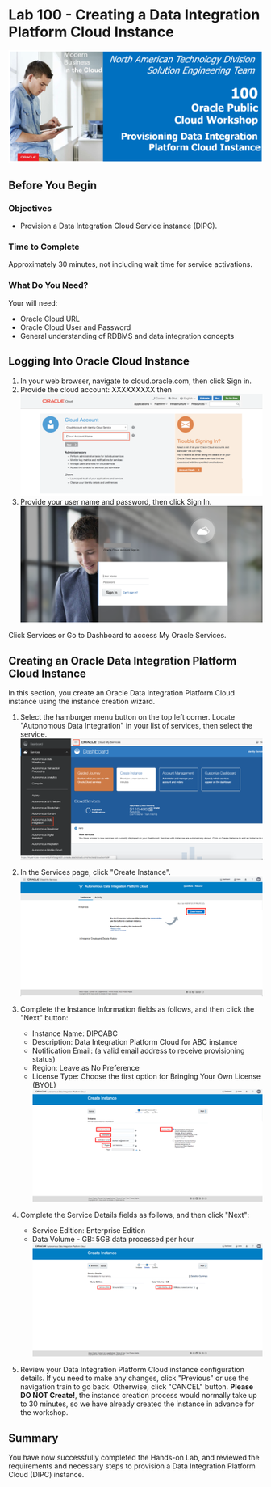 # Lab 100 -  Creating a Data Integration Platform Cloud Instance
![](images/100/image100_0.png)


## Before You Begin

### Objectives
- Provision a Data Integration Cloud Service instance (DIPC). 

### Time to Complete
Approximately 30 minutes, not including wait time for service activations.

### What Do You Need?
Your will need:

- Oracle Cloud URL
- Oracle Cloud User and Password
- General understanding of RDBMS and data integration concepts


## Logging Into Oracle Cloud Instance

1. In your web browser, navigate to cloud.oracle.com, then click Sign in.
2. Provide the cloud account: XXXXXXXXX then <Enter>
![](images/100/image100_01.png)
3. Provide your user name and password, then click Sign In. ![](images/100/image100_1.png)

Click Services or Go to Dashboard to access My Oracle Services.

## Creating an Oracle Data Integration Platform Cloud Instance

In this section, you create an Oracle Data Integration Platform Cloud instance using the instance creation wizard.

1. Select the hamburger menu button on the top left corner. Locate "Autonomous Data Integration" in your list of services, then select the service. ![](images/100/image100_11p.png)

2. In the Services page, click "Create Instance". ![](images/100/image100_12p.png)

3. Complete the Instance Information fields as follows, and then click the "Next" button:
    - Instance Name: DIPCABC
    - Description: Data Integration Platform Cloud for ABC instance
    - Notification Email: (a valid email address to receive provisioning status)
    - Region: Leave as No Preference
    - License Type: Choose the first option for Bringing Your Own License (BYOL)![](images/100/image100_13p.png)
    
4. Complete the Service Details fields as follows, and then click "Next":
    - Service Edition: Enterprise Edition
    - Data Volume - GB: 5GB data processed per hour ![](images/100/image100_14p.png)
    
5. Review your Data Integration Platform Cloud instance configuration details. If you need to make any changes, click "Previous" or use the navigation train to go back. Otherwise, click "CANCEL" button. **Please DO NOT Create!**, the instance creation process would normally take up to 30 minutes, so we have already created the instance in advance for the workshop.


## Summary
You have now successfully completed the Hands-on Lab, and reviewed the requirements and necessary steps to provision a Data Integration Platform Cloud (DIPC) instance.